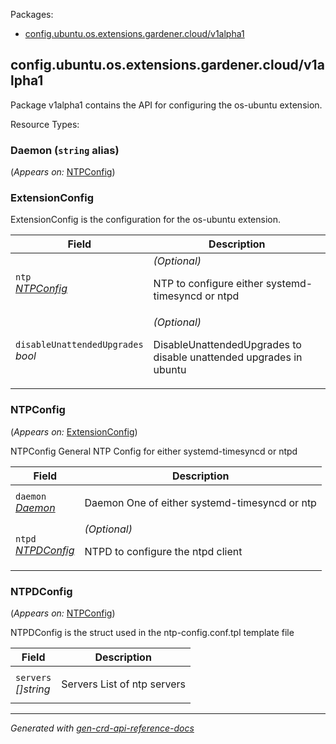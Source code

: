 <p>Packages:</p>
<ul>
<li>
<a href="#config.ubuntu.os.extensions.gardener.cloud%2fv1alpha1">config.ubuntu.os.extensions.gardener.cloud/v1alpha1</a>
</li>
</ul>
<h2 id="config.ubuntu.os.extensions.gardener.cloud/v1alpha1">config.ubuntu.os.extensions.gardener.cloud/v1alpha1</h2>
<p>
<p>Package v1alpha1 contains the API for configuring the os-ubuntu extension.</p>
</p>
Resource Types:
<ul></ul>
<h3 id="config.ubuntu.os.extensions.gardener.cloud/v1alpha1.Daemon">Daemon
(<code>string</code> alias)</p></h3>
<p>
(<em>Appears on:</em>
<a href="#config.ubuntu.os.extensions.gardener.cloud/v1alpha1.NTPConfig">NTPConfig</a>)
</p>
<p>
</p>
<h3 id="config.ubuntu.os.extensions.gardener.cloud/v1alpha1.ExtensionConfig">ExtensionConfig
</h3>
<p>
<p>ExtensionConfig is the configuration for the os-ubuntu extension.</p>
</p>
<table>
<thead>
<tr>
<th>Field</th>
<th>Description</th>
</tr>
</thead>
<tbody>
<tr>
<td>
<code>ntp</code></br>
<em>
<a href="#config.ubuntu.os.extensions.gardener.cloud/v1alpha1.NTPConfig">
NTPConfig
</a>
</em>
</td>
<td>
<em>(Optional)</em>
<p>NTP to configure either systemd-timesyncd or ntpd</p>
</td>
</tr>
<tr>
<td>
<code>disableUnattendedUpgrades</code></br>
<em>
bool
</em>
</td>
<td>
<em>(Optional)</em>
<p>DisableUnattendedUpgrades to disable unattended upgrades in ubuntu</p>
</td>
</tr>
</tbody>
</table>
<h3 id="config.ubuntu.os.extensions.gardener.cloud/v1alpha1.NTPConfig">NTPConfig
</h3>
<p>
(<em>Appears on:</em>
<a href="#config.ubuntu.os.extensions.gardener.cloud/v1alpha1.ExtensionConfig">ExtensionConfig</a>)
</p>
<p>
<p>NTPConfig General NTP Config for either systemd-timesyncd or ntpd</p>
</p>
<table>
<thead>
<tr>
<th>Field</th>
<th>Description</th>
</tr>
</thead>
<tbody>
<tr>
<td>
<code>daemon</code></br>
<em>
<a href="#config.ubuntu.os.extensions.gardener.cloud/v1alpha1.Daemon">
Daemon
</a>
</em>
</td>
<td>
<p>Daemon One of either systemd-timesyncd or ntp</p>
</td>
</tr>
<tr>
<td>
<code>ntpd</code></br>
<em>
<a href="#config.ubuntu.os.extensions.gardener.cloud/v1alpha1.NTPDConfig">
NTPDConfig
</a>
</em>
</td>
<td>
<em>(Optional)</em>
<p>NTPD to configure the ntpd client</p>
</td>
</tr>
</tbody>
</table>
<h3 id="config.ubuntu.os.extensions.gardener.cloud/v1alpha1.NTPDConfig">NTPDConfig
</h3>
<p>
(<em>Appears on:</em>
<a href="#config.ubuntu.os.extensions.gardener.cloud/v1alpha1.NTPConfig">NTPConfig</a>)
</p>
<p>
<p>NTPDConfig is the struct used in the ntp-config.conf.tpl template file</p>
</p>
<table>
<thead>
<tr>
<th>Field</th>
<th>Description</th>
</tr>
</thead>
<tbody>
<tr>
<td>
<code>servers</code></br>
<em>
[]string
</em>
</td>
<td>
<p>Servers List of ntp servers</p>
</td>
</tr>
</tbody>
</table>
<hr/>
<p><em>
Generated with <a href="https://github.com/ahmetb/gen-crd-api-reference-docs">gen-crd-api-reference-docs</a>
</em></p>
